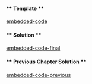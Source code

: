 <!-- Add translation for the following page: https://learn.vyperlang.org/#/2/calling_a_contract
Do NOT change the code below. The below code runs the code editor -->

<!-- tabs:start -->

#### ** Template **

[embedded-code](../../assets/2/2.10-template-code.vy ':include :type=code embed-template')

#### ** Solution **

[embedded-code-final](../../assets/2/2.10-finished-code.vy ':include :type=code embed-final')

#### ** Previous Chapter Solution **

[embedded-code-previous](../../assets/2/2.9-finished-code.vy ':include :type=code embed-previous')

<!-- tabs:end -->
